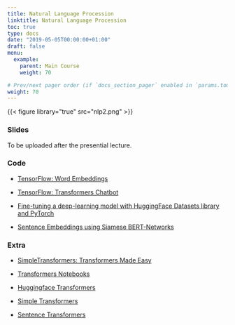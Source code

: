 ```yaml
---
title: Natural Language Procession
linktitle: Natural Language Procession
toc: true
type: docs
date: "2019-05-05T00:00:00+01:00"
draft: false
menu:
  example:
    parent: Main Course
    weight: 70

# Prev/next pager order (if `docs_section_pager` enabled in `params.toml`)
weight: 70
---
```


{{< figure library="true" src="nlp2.png" >}}

### Slides

To be uploaded after the presential lecture.

### Code

* [TensorFlow: Word Embeddings](https://githubtocolab.com/dlmacedo/starter-academic/blob/master/content/courses/deeplearning/notebooks/tensorflow/word_embeddings.ipynb)

* [TensorFlow: Transformers Chatbot](https://githubtocolab.com/dlmacedo/starter-academic/blob/master/content/courses/deeplearning/notebooks/tensorflow/transformer_chatbot.ipynb)

* [Fine-tuning a deep-learning model with HuggingFace Datasets library and PyTorch](https://githubtocolab.com/dlmacedo/starter-academic/blob/master/content/courses/deeplearning/notebooks/pytorch/example_fine_tuning_hf_datasets.ipynb)

* [Sentence Embeddings using Siamese BERT-Networks](https://githubtocolab.com/dlmacedo/starter-academic/blob/master/content/courses/deeplearning/notebooks/SiameseBERT_SemanticSearch.ipynb)

### Extra

* [SimpleTransformers: Transformers Made Easy](https://wandb.ai/wandb/gallery/reports/SimpleTransformers-Transformers-Made-Easy--VmlldzoyNDQzNTg)

* [Transformers Notebooks](https://github.com/huggingface/transformers/tree/master/notebooks)

* [Huggingface Transformers](https://github.com/huggingface/transformers)

* [Simple Transformers](https://github.com/ThilinaRajapakse/simpletransformers)

* [Sentence Transformers](https://github.com/UKPLab/sentence-transformers)
